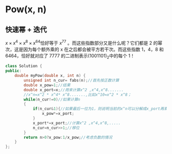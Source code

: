 # Pow(x, n)

## 快速幂 + 迭代

$x \times x^4 \times x^8 \times x^{64}$恰好等于 $x^{77}$ 。而这些指数部分又是什么呢？它们都是 2 的幂次，这是因为每个额外乘的 x 在之后都会被平方若干次。而这些指数 1，4，8 和 6464，恰好就对应了 7777 的二进制表示$(1001101)_2$中的每个 1！

```cc
class Solution {
public:
    double myPow(double x, int n) {
        unsigned int n_cur= fabs(n);//首先按正数计算
        double x_pow=1;//结果
        double x_port=x;//用来计算x^2 ,x^4,x^8.......
        //x^n=x^2 * x^4* x^8.......,比如x^10=x^2 * x^8；
        while(n_cur!=0)//如果计算n
        {
            if(n_cur&1){//如果最后一位为1，则说明当前的x^n可以分解成x_port再乘其他x_port;
                x_pow*=x_port;
            }
            x_port*=x_port;//计算x^2 ,x^4,x^8,.....
            n_cur=n_cur>>1;//移位
        }
        return n>0?x_pow:1/x_pow;//考虑负数的情况
    }
};
```



